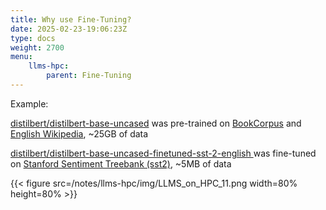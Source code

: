 ```yaml
---
title: Why use Fine-Tuning?
date: 2025-02-23-19:06:23Z
type: docs 
weight: 2700
menu: 
    llms-hpc:
        parent: Fine-Tuning
---
```



Example:

[distilbert](https://huggingface.co/distilbert/distilbert-base-uncased)[/](https://huggingface.co/distilbert/distilbert-base-uncased)[distilbert](https://huggingface.co/distilbert/distilbert-base-uncased)[-base-uncased](https://huggingface.co/distilbert/distilbert-base-uncased) was pre-trained on [BookCorpus](https://huggingface.co/datasets/bookcorpus/bookcorpus) and [English Wikipedia](https://huggingface.co/datasets/legacy-datasets/wikipedia), ~25GB of data

[distilbert](https://huggingface.co/distilbert/distilbert-base-uncased-finetuned-sst-2-english)[/distilbert-base-uncased-finetuned-sst-2-english ](https://huggingface.co/distilbert/distilbert-base-uncased-finetuned-sst-2-english)was fine-tuned on [Stanford Sentiment Treebank (sst2)](https://huggingface.co/datasets/stanfordnlp/sst2), ~5MB of data

{{< figure src=/notes/llms-hpc/img/LLMS_on_HPC_11.png width=80% height=80% >}}


